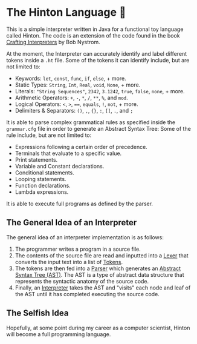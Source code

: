# The Hinton Language 🔮
This is a simple interpreter written in Java for a functional toy language called Hinton. The code is an extension of the code found in the book [Crafting Interpreters](https://craftinginterpreters.com/) by Bob Nystrom.
 
 At the moment, the Interpreter can accurately identify and label different tokens inside a `.ht` file. Some of the tokens it can identify include, but are not limited to:
  - Keywords: `let`, `const`, `func`, `if`, `else`, + more.
  - Static Types: `String`, `Int`, `Real`, `void`, `None`, + more.
  - Literals: `"String Sequences"`, `2342`, `3.1242`, `true`, `false`, `none`, + more.
  - Arithmetic Operators: `+`, `-`, `*`, `/`, `**`, `%`, and `mod`.
  - Logical Operators: `<`, `>`, `==`, `equals`, `!`, `not`, + more.
  - Delimiters & Separators: `()`, `,`, `{}`, `:`, `[]`, `.`, and `;`
  
It is able to parse complex grammatical rules as specified inside the `grammar.cfg` file in order to generate an Abstract Syntax Tree: Some of the rule include, but are not limited to:
  - Expressions following a certain order of precedence.
  - Terminals that evaluate to a specific value.
  - Print statements.
  - Variable and Constant declarations.
  - Conditional statements.
  - Looping statements.
  - Function declarations.
  - Lambda expressions.

It is able to execute full programs as defined by the parser.
   
## The General Idea of an Interpreter
The general idea of an interpreter implementation is as follows:

1. The programmer writes a program in a source file.
2. The contents of the source file are read and inputted into a [Lexer](https://github.com/faustotnc/Hinton-Lang/tree/master/Lexer) that converts the input text into a list of [Tokens](https://github.com/faustotnc/Hinton-Lang/tree/master/Tokens).
3. The tokens are then fed into a [Parser](https://github.com/faustotnc/Hinton-Lang/tree/master/Parser) which generates an [Abstract Syntax Tree (AST)](https://github.com/faustotnc/Hinton-Lang/tree/master/Parser/AST). The AST is a type of abstract data structure that represents the syntactic anatomy of the source code.
4. Finally, an [Interpreter](https://github.com/faustotnc/Hinton-Lang/tree/master/Interpreter) takes the AST and "visits" each node and leaf of the AST until it has completed executing the source code.

## The Selfish Idea
Hopefully, at some point during my career as a computer scientist, Hinton will become a full programming language.
